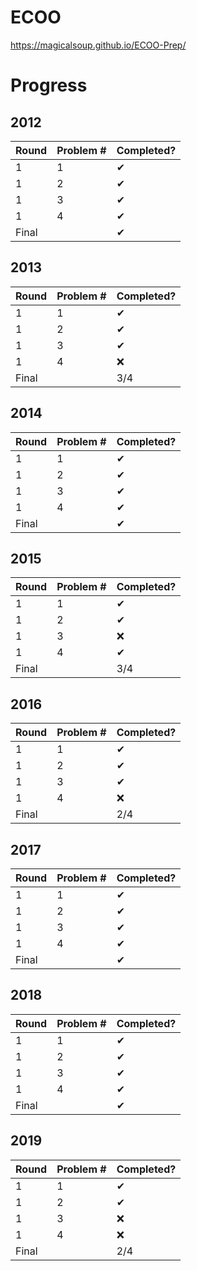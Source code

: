 # ECOO

https://magicalsoup.github.io/ECOO-Prep/

# Progress

## 2012
|Round|Problem #|Completed?|
|:----|:--------|:---------|
|  1  |    1    |    ✔    |
|  1  |    2    |    ✔    |
|  1  |    3    |    ✔    |
|  1  |    4    |    ✔    |
|Final|         |    ✔    |

## 2013
|Round|Problem #|Completed?|
|:----|:--------|:---------|
|  1  |    1    |    ✔    |
|  1  |    2    |    ✔    |
|  1  |    3    |    ✔    |
|  1  |    4    |   ❌    |
|Final|         |    3/4    |

## 2014
|Round|Problem #|Completed?|
|:----|:--------|:---------|
|  1  |    1    |    ✔    |
|  1  |    2    |    ✔    |
|  1  |    3    |   ✔    |
|  1  |    4    |   ✔     |
|Final|         |    ✔     |

## 2015
|Round|Problem #|Completed?|
|:----|:--------|:---------|
|  1  |    1    |    ✔    |
|  1  |    2    |    ✔    |
|  1  |    3    |   ❌    |
|  1  |    4    |   ✔    |
|Final|         |    3/4    |

## 2016
|Round|Problem #|Completed?|
|:----|:--------|:---------|
|  1  |    1    |    ✔    |
|  1  |    2    |    ✔    |
|  1  |    3    |   ✔    |
|  1  |    4    |   ❌    |
|Final|         |    2/4    |

## 2017
|Round|Problem #|Completed?|
|:----|:--------|:---------|
|  1  |    1    |    ✔    |
|  1  |    2    |    ✔     |
|  1  |    3    |   ✔    |
|  1  |    4    |   ✔     |
|Final|         |    ✔    |

## 2018
|Round|Problem #|Completed?|
|:----|:--------|:---------|
|  1  |    1    |     ✔  |
|  1  |    2    |    ✔   |
|  1  |    3    |   ✔    |
|  1  |    4    |    ✔     |
|Final|         |    ✔     |

## 2019
|Round|Problem #|Completed?|
|:----|:--------|:---------|
|  1  |    1    |     ✔  |
|  1  |    2    |     ✔    |
|  1  |    3    |   ❌    |
|  1  |    4    |   ❌    |
|Final|         |    2/4    |


